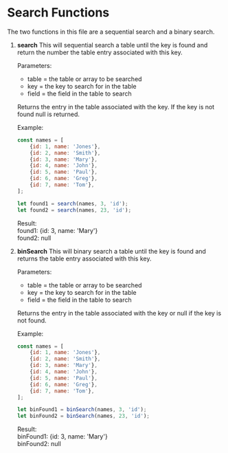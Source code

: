 # Search Functions

The two functions in this file are a sequential search and a binary search.

1.  **search**
    This will sequential search a table until the key is found and return the number the table entry associated with this key.

    Parameters:
    -  table = the table or array to be searched
    -  key = the key to search for in the table
    -  field = the field in the table to search

    Returns the entry in the table associated with the key.  If the key is not found null is returned.

    Example:
    ```javascript
    const names = [
        {id: 1, name: 'Jones'},
        {id: 2, name: 'Smith'},
        {id: 3, name: 'Mary'},
        {id: 4, name: 'John'},
        {id: 5, name: 'Paul'},
        {id: 6, name: 'Greg'},
        {id: 7, name: 'Tom'},
    ];

    let found1 = search(names, 3, 'id');
    let found2 = search(names, 23, 'id');
    ```

    Result:<br>
        found1: {id: 3, name: 'Mary'}<br>
        found2: null


2.  **binSearch**
    This will binary search a table until the key is found and returns the table entry associated with this key.

    Parameters:
    -  table = the table or array to be searched
    -  key = the key to search for in the table
    -  field = the field in the table to search

    Returns the entry in the table associated with the key or null if the key is not found.

    Example:
    ```javascript
    const names = [
        {id: 1, name: 'Jones'},
        {id: 2, name: 'Smith'},
        {id: 3, name: 'Mary'},
        {id: 4, name: 'John'},
        {id: 5, name: 'Paul'},
        {id: 6, name: 'Greg'},
        {id: 7, name: 'Tom'},
    ];

    let binFound1 = binSearch(names, 3, 'id');
    let binFound2 = binSearch(names, 23, 'id');
    ```
    
    Result:<br> 
        binFound1: {id: 3, name: 'Mary'}<br>
        binFound2: null
